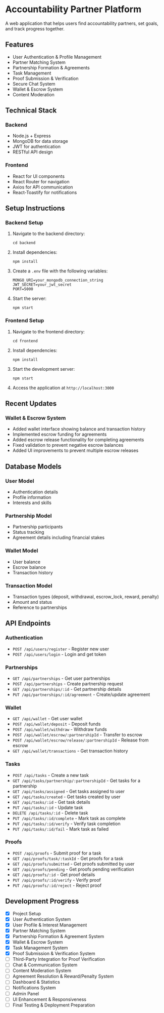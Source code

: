 # Accountability Partner Platform

A web application that helps users find accountability partners, set goals, and track progress together.

## Features

- User Authentication & Profile Management
- Partner Matching System
- Partnership Formation & Agreements
- Task Management
- Proof Submission & Verification
- Secure Chat System
- Wallet & Escrow System
- Content Moderation

## Technical Stack

### Backend
- Node.js + Express
- MongoDB for data storage
- JWT for authentication
- RESTful API design

### Frontend
- React for UI components
- React Router for navigation
- Axios for API communication
- React-Toastify for notifications

## Setup Instructions

### Backend Setup
1. Navigate to the backend directory:
   ```
   cd backend
   ```
2. Install dependencies:
   ```
   npm install
   ```
3. Create a `.env` file with the following variables:
   ```
   MONGO_URI=your_mongodb_connection_string
   JWT_SECRET=your_jwt_secret
   PORT=5000
   ```
4. Start the server:
   ```
   npm start
   ```

### Frontend Setup
1. Navigate to the frontend directory:
   ```
   cd frontend
   ```
2. Install dependencies:
   ```
   npm install
   ```
3. Start the development server:
   ```
   npm start
   ```
4. Access the application at `http://localhost:3000`

## Recent Updates

### Wallet & Escrow System
- Added wallet interface showing balance and transaction history
- Implemented escrow funding for agreements
- Added escrow release functionality for completing agreements
- Fixed validation to prevent negative escrow balances
- Added UI improvements to prevent multiple escrow releases

## Database Models

### User Model
- Authentication details
- Profile information
- Interests and skills

### Partnership Model
- Partnership participants
- Status tracking
- Agreement details including financial stakes

### Wallet Model
- User balance
- Escrow balance
- Transaction history

### Transaction Model
- Transaction types (deposit, withdrawal, escrow_lock, reward, penalty)
- Amount and status
- Reference to partnerships

## API Endpoints

### Authentication
- `POST /api/users/register` - Register new user
- `POST /api/users/login` - Login and get token

### Partnerships
- `GET /api/partnerships` - Get user partnerships
- `POST /api/partnerships` - Create partnership request
- `GET /api/partnerships/:id` - Get partnership details
- `PUT /api/partnerships/:id/agreement` - Create/update agreement

### Wallet
- `GET /api/wallet` - Get user wallet
- `POST /api/wallet/deposit` - Deposit funds
- `POST /api/wallet/withdraw` - Withdraw funds
- `POST /api/wallet/escrow/:partnershipId` - Transfer to escrow
- `POST /api/wallet/escrow/release/:partnershipId` - Release from escrow
- `GET /api/wallet/transactions` - Get transaction history

### Tasks
- `POST /api/tasks` - Create a new task
- `GET /api/tasks/partnership/:partnershipId` - Get tasks for a partnership
- `GET /api/tasks/assigned` - Get tasks assigned to user
- `GET /api/tasks/created` - Get tasks created by user
- `GET /api/tasks/:id` - Get task details
- `PUT /api/tasks/:id` - Update task
- `DELETE /api/tasks/:id` - Delete task
- `PUT /api/tasks/:id/complete` - Mark task as complete
- `PUT /api/tasks/:id/verify` - Verify task completion
- `PUT /api/tasks/:id/fail` - Mark task as failed

### Proofs
- `POST /api/proofs` - Submit proof for a task
- `GET /api/proofs/task/:taskId` - Get proofs for a task
- `GET /api/proofs/submitted` - Get proofs submitted by user
- `GET /api/proofs/pending` - Get proofs pending verification
- `GET /api/proofs/:id` - Get proof details
- `PUT /api/proofs/:id/verify` - Verify proof
- `PUT /api/proofs/:id/reject` - Reject proof

## Development Progress

- [x] Project Setup
- [x] User Authentication System
- [x] User Profile & Interest Management
- [x] Partner Matching System
- [x] Partnership Formation & Agreement System
- [x] Wallet & Escrow System
- [x] Task Management System
- [x] Proof Submission & Verification System
- [ ] Third-Party Integration for Proof Verification
- [ ] Chat & Communication System
- [ ] Content Moderation System
- [ ] Agreement Resolution & Reward/Penalty System
- [ ] Dashboard & Statistics
- [ ] Notifications System
- [ ] Admin Panel
- [ ] UI Enhancement & Responsiveness
- [ ] Final Testing & Deployment Preparation
